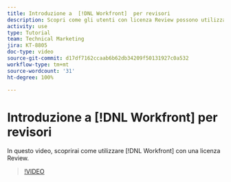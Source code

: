 ```yaml
---
title: Introduzione a  [!DNL Workfront]  per revisori
description: Scopri come gli utenti con licenza Review possono utilizzare  [!DNL  Workfront].
activity: use
type: Tutorial
team: Technical Marketing
jira: KT-8805
doc-type: video
source-git-commit: d17df7162ccaab6b62db34209f50131927c0a532
workflow-type: tm+mt
source-wordcount: '31'
ht-degree: 100%

---
```


# Introduzione a [!DNL Workfront] per revisori

In questo video, scoprirai come utilizzare [!DNL  Workfront] con una licenza Review.

>[!VIDEO](https://video.tv.adobe.com/v/3438694/?quality=12&learn=on&enablevpops&captions=ita)
